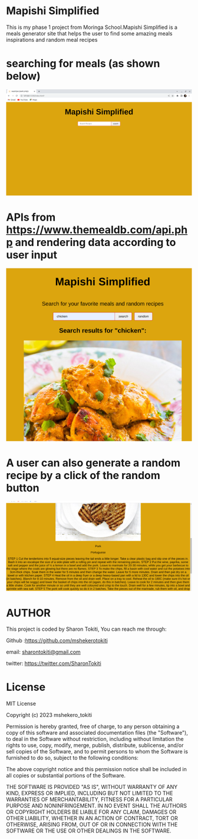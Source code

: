 
# Mapishi Simplified
 This is my phase 1 project from Moringa School.Mapishi Simplified is a meals generator site that helps the user to find some amazing meals inspirations and random meal recipes

# searching  for meals (as shown below)
![A screenshot of mapishi site](assets/Screenshot%20from%202023-04-06%2011-45-12.png)

# APIs from https://www.themealdb.com/api.php and rendering  data according to user input
![A screenshot of mapishi site](assets/Screenshot%20from%202023-04-07%2014-24-16.png)

# A user can also generate a random recipe by a click of the random button
![A screenshot of mapishi site](assets/Screenshot%20from%202023-04-07%2014-32-12.png)

# AUTHOR
This project is coded by Sharon Tokiti, You can reach me through:

 Github :https://github.com/mshekerotokiti

 email: sharontokiti@gmail.com 

 twitter: https://twitter.com/SharonTokiti

 # License
 MIT License

Copyright (c) 2023 mshekero_tokiti

Permission is hereby granted, free of charge, to any person obtaining a copy
of this software and associated documentation files (the "Software"), to deal
in the Software without restriction, including without limitation the rights
to use, copy, modify, merge, publish, distribute, sublicense, and/or sell
copies of the Software, and to permit persons to whom the Software is
furnished to do so, subject to the following conditions:

The above copyright notice and this permission notice shall be included in all
copies or substantial portions of the Software.

THE SOFTWARE IS PROVIDED "AS IS", WITHOUT WARRANTY OF ANY KIND, EXPRESS OR
IMPLIED, INCLUDING BUT NOT LIMITED TO THE WARRANTIES OF MERCHANTABILITY,
FITNESS FOR A PARTICULAR PURPOSE AND NONINFRINGEMENT. IN NO EVENT SHALL THE
AUTHORS OR COPYRIGHT HOLDERS BE LIABLE FOR ANY CLAIM, DAMAGES OR OTHER
LIABILITY, WHETHER IN AN ACTION OF CONTRACT, TORT OR OTHERWISE, ARISING FROM,
OUT OF OR IN CONNECTION WITH THE SOFTWARE OR THE USE OR OTHER DEALINGS IN THE
SOFTWARE.



